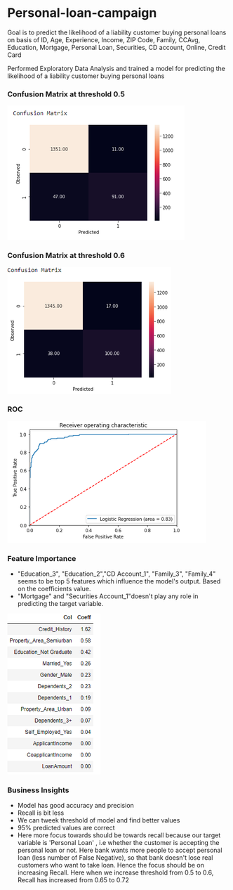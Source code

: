 # Personal-loan-campaign
Goal is to predict the likelihood of a liability customer buying personal loans on basis of ID, Age, Experience, Income, ZIP Code, Family, CCAvg, Education, Mortgage, Personal Loan, Securities, CD account, Online, Credit Card

Performed Exploratory Data Analysis and trained a model for predicting the likelihood of a liability customer buying personal loans

### Confusion Matrix at threshold 0.5
![alt text](https://github.com/mathewansu/Personal-loan-campaign/blob/main/Confusion%20Matrix_1.PNG)

### Confusion Matrix at threshold 0.6
![alt text](https://github.com/mathewansu/Personal-loan-campaign/blob/main/Confusion%20Matrix.PNG)

### ROC
![alt text](https://github.com/mathewansu/Personal-loan-campaign/blob/main/ROC.PNG)

### Feature Importance
- "Education_3", "Education_2","CD Account_1", "Family_3", "Family_4" seems to be top 5 features which influence the model's output. Based on the coefficients value.
- "Mortgage" and "Securities Account_1"doesn't play any role in predicting the target variable.

![alt text](https://github.com/mathewansu/Loan-Prediction/blob/main/Feature%20Importance.PNG)

### Business Insights

- Model has good accuracy and precision
- Recall is bit less
- We can tweek threshold of model and find better values
- 95% predicted values are correct
- Here more focus towards should be towards recall because our target variable is 'Personal Loan' , i.e whether the customer is accepting the personal loan or not. Here bank wants more people to accept personal loan (less number of False Negative), so that bank doesn't lose real customers who want to take loan. Hence the focus should be on increasing Recall. Here when we increase threshold from 0.5 to 0.6, Recall has increased from 0.65 to 0.72

